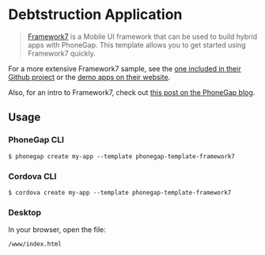 # Debtstruction Application 

> [Framework7](http://www.idangero.us/framework7) is a Mobile UI framework that can be used to build hybrid apps with PhoneGap. This template allows you to get started using Framework7 
  quickly. 
  
  For a more extensive Framework7 sample, see the [one included in their Github project](https://github.com/nolimits4web/Framework7/tree/master/dist)
  or the [demo apps on their website](http://www.idangero.us/framework7/apps/#.VpQCc5MrKjQ).
    
  Also, for an intro to Framework7, check out [this post on the PhoneGap blog](http://phonegap.com/blog/2015/11/30/framework7/).   


## Usage
    
### PhoneGap CLI

    $ phonegap create my-app --template phonegap-template-framework7

### Cordova CLI

    $ cordova create my-app --template phonegap-template-framework7
    
### Desktop

In your browser, open the file:

    /www/index.html


  
